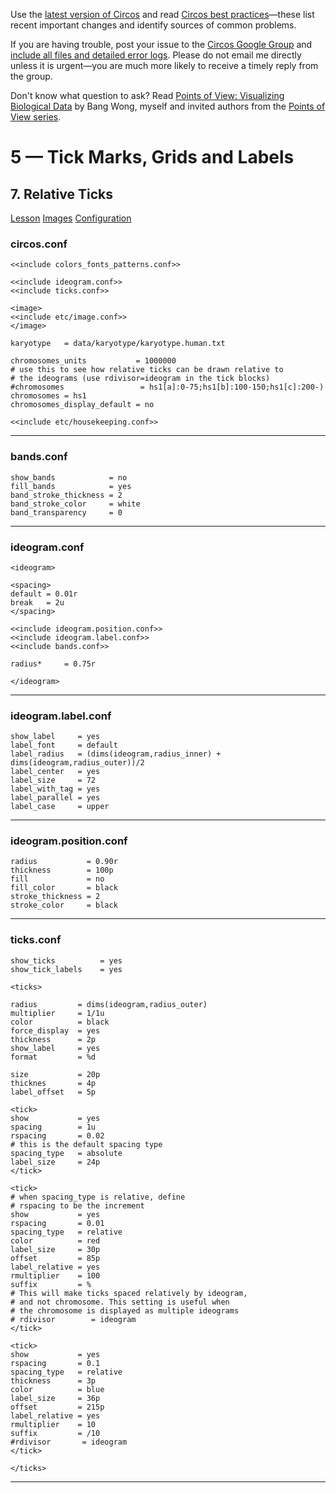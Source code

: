 Use the [latest version of Circos](/software/download/circos/) and read
[Circos best
practices](/documentation/tutorials/reference/best_practices/)—these list
recent important changes and identify sources of common problems.

If you are having trouble, post your issue to the [Circos Google
Group](https://groups.google.com/group/circos-data-visualization) and [include
all files and detailed error logs](/support/support/). Please do not email me
directly unless it is urgent—you are much more likely to receive a timely
reply from the group.

Don't know what question to ask? Read [Points of View: Visualizing Biological
Data](https://www.nature.com/nmeth/journal/v9/n12/full/nmeth.2258.html) by
Bang Wong, myself and invited authors from the [Points of View
series](https://mk.bcgsc.ca/pointsofview).

# 5 — Tick Marks, Grids and Labels

## 7\. Relative Ticks

[Lesson](/documentation/tutorials/ticks_and_labels/relative_ticks/lesson)
[Images](/documentation/tutorials/ticks_and_labels/relative_ticks/images)
[Configuration](/documentation/tutorials/ticks_and_labels/relative_ticks/configuration)

### circos.conf

    
    
    <<include colors_fonts_patterns.conf>>
    
    <<include ideogram.conf>>
    <<include ticks.conf>>
    
    <image>
    <<include etc/image.conf>>
    </image>
    
    karyotype   = data/karyotype/karyotype.human.txt
    
    chromosomes_units           = 1000000
    # use this to see how relative ticks can be drawn relative to
    # the ideograms (use rdivisor=ideogram in the tick blocks)
    #chromosomes                 = hs1[a]:0-75;hs1[b]:100-150;hs1[c]:200-)
    chromosomes = hs1
    chromosomes_display_default = no
    
    <<include etc/housekeeping.conf>>
    

  

* * *

### bands.conf

    
    
    show_bands            = no
    fill_bands            = yes
    band_stroke_thickness = 2
    band_stroke_color     = white
    band_transparency     = 0
    

  

* * *

### ideogram.conf

    
    
    <ideogram>
    
    <spacing>
    default = 0.01r
    break   = 2u
    </spacing>
    
    <<include ideogram.position.conf>>
    <<include ideogram.label.conf>>
    <<include bands.conf>>
    
    radius*     = 0.75r
    
    </ideogram>
    
    

  

* * *

### ideogram.label.conf

    
    
    show_label     = yes
    label_font     = default
    label_radius   = (dims(ideogram,radius_inner) + dims(ideogram,radius_outer))/2
    label_center   = yes
    label_size     = 72
    label_with_tag = yes
    label_parallel = yes
    label_case     = upper
    

  

* * *

### ideogram.position.conf

    
    
    radius           = 0.90r
    thickness        = 100p
    fill             = no
    fill_color       = black
    stroke_thickness = 2
    stroke_color     = black
    

  

* * *

### ticks.conf

    
    
    show_ticks          = yes
    show_tick_labels    = yes
    
    <ticks>
    
    radius         = dims(ideogram,radius_outer)
    multiplier     = 1/1u
    color          = black
    force_display  = yes
    thickness      = 2p
    show_label     = yes
    format         = %d
    
    size           = 20p
    thicknes       = 4p
    label_offset   = 5p
    
    <tick>
    show           = yes
    spacing        = 1u
    rspacing       = 0.02
    # this is the default spacing type
    spacing_type   = absolute
    label_size     = 24p
    </tick>
    
    <tick>
    # when spacing_type is relative, define
    # rspacing to be the increment
    show           = yes
    rspacing       = 0.01
    spacing_type   = relative
    color          = red
    label_size     = 30p
    offset         = 85p
    label_relative = yes
    rmultiplier    = 100
    suffix         = %
    # This will make ticks spaced relatively by ideogram,
    # and not chromosome. This setting is useful when
    # the chromosome is displayed as multiple ideograms
    # rdivisor        = ideogram
    </tick>
    
    <tick>
    show           = yes
    rspacing       = 0.1
    spacing_type   = relative
    thickness      = 3p
    color          = blue
    label_size     = 36p
    offset         = 215p
    label_relative = yes
    rmultiplier    = 10
    suffix         = /10
    #rdivisor       = ideogram
    </tick>
    
    </ticks>
    

  

* * *

